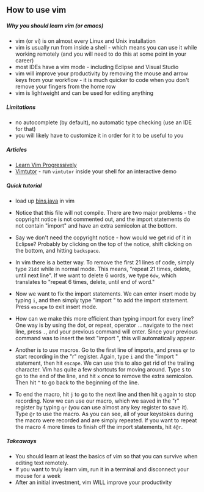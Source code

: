 ## How to use vim

##### Why you should learn vim (or emacs)

- vim (or vi) is on almost every Linux and Unix installation
- vim is usually run from inside a shell - which means you can use it while working remotely (and you will need to do this at some point in your career)
- most IDEs have a vim mode - including Eclipse and Visual Studio
- vim will improve your productivity by removing the mouse and arrow keys from your workflow - it is much quicker to code when you don't remove your fingers from the home row
- vim is lightweight and can be used for editing anything

##### Limitations

- no autocomplete (by default), no automatic type checking (use an IDE for that)
- you will likely have to customize it in order for it to be useful to you

##### Articles 
- [Learn Vim Progressively](http://yannesposito.com/Scratch/en/blog/Learn-Vim-Progressively/)
- [Vimtutor](http://linuxcommand.org/man_pages/vimtutor1.html) - run `vimtutor` inside your shell for an interactive demo

##### Quick tutorial

- load up [bins.java](/bins.java) in vim
- Notice that this file will not compile. There are two major problems - the copyright notice is not commented out, and the import statements do not contain "import" and have an extra semicolon at the bottom.
- Say we don't need the copyright notice - how would we get rid of it in Eclipse? Probably by clicking on the top of the notice, shift clicking on the bottom, and hitting `backspace`.
- In vim there is a better way. To remove the first 21 lines of code, simply type `21dd` while in normal mode. This means, "repeat 21 times, delete, until next line". If we want to delete 6 words, we type `6dw`, which translates to "repeat 6 times, delete, until end of word." 

- Now we want to fix the import statements. We can enter insert mode by typing `i`, and then simply type "import " to add the import statement. Press `escape` to exit insert mode.
- How can we make this more efficient than typing import for every line? One way is by using the dot, or repeat, operator `.`. navigate to the next line, press `.`, and your previous command will enter. Since your previous command was to insert the text "import ", this will automatically appear.
- Another is to use macros. Go to the first line of imports, and press `qr` to start recording in the "r" register. Again, type `i` and the "import " statement, then hit `escape`. We can use this to also get rid of the trailing character. Vim has quite a few shortcuts for moving around. Type `$` to go to the end of the line, and hit `x` once to remove the extra semicolon. Then hit `^` to go back to the beginning of the line.
- To end the macro, hit `j` to go to the next line and then hit `q` again to stop recording. Now we can use our macro, which we saved in the "r" register by typing `qr` (you can use almost any key register to save it). Type `@r` to use the macro. As you can see, all of your keystokes during the macro were recorded and are simply repeated. If you want to repeat the macro 4 more times to finish off the import statements, hit `4@r`.

##### Takeaways

- You should learn at least the basics of vim so that you can survive when editing text remotely.
- If you want to truly learn vim, run it in a terminal and disconnect your mouse for a week
- After an initial investment, vim WILL improve your productivity
